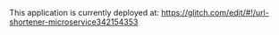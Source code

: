 This application is currently deployed at: https://glitch.com/edit/#!/url-shortener-microservice342154353
